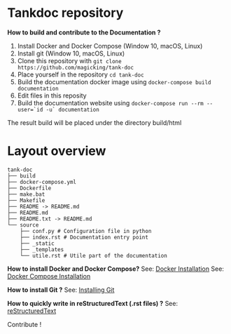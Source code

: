 # Tankdoc repository

**How to build and contribute to the Documentation ?**

1. Install Docker and Docker Compose (Window 10, macOS, Linux)
2. Install git (Window 10, macOS, Linux)
3. Clone this repository with
```git clone https://github.com/magicking/tank-doc```
4. Place yourself in the repository
```cd tank-doc```
5. Build the documentation docker image using
```docker-compose build documentation```
6. Edit files in this reposity
7. Build the documentation website using
```docker-compose run --rm --user=`id -u` documentation```

The result build will be placed under the directory build/html

# Layout overview
```
tank-doc
├── build
├── docker-compose.yml
├── Dockerfile
├── make.bat
├── Makefile
├── README -> README.md
├── README.md
├── README.txt -> README.md
└── source
    ├── conf.py # Configuration file in python
    ├── index.rst # Documentation entry point
    ├── _static
    ├── _templates
    └── utile.rst # Utile part of the documentation
```

**How to install Docker and Docker Compose?**
See: [Docker Installation][1]
See: [Docker Compose Installation][2]

**How to install Git ?**
See: [Installing Git][3]

**How to quickly write in reStructuredText (.rst files) ?**
See: [reStructuredText][4]

Contribute !

[1]: https://docker.github.io/engine/installation/
[2]: https://docs.docker.com/compose/install/
[3]: https://git-scm.com/book/en/v2/Getting-Started-Installing-Git
[4]: https://en.wikipedia.org/wiki/ReStructuredText
